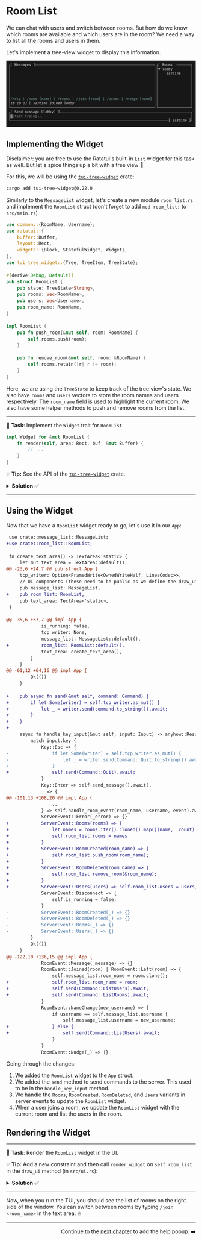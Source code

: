 # Room List

We can chat with users and switch between rooms. But how do we know which rooms are available and which users are in the room? We need a way to list all the rooms and users in them.

Let's implement a tree-view widget to display this information.

![room list](images/room_list.gif)

## Implementing the Widget

Disclaimer: you are free to use the Ratatui's built-in `List` widget for this task as well. But let's spice things up a bit with a tree view 🌲

For this, we will be using the [`tui-tree-widget`](https://github.com/EdJoPaTo/tui-rs-tree-widget) crate:

```sh
cargo add tui-tree-widget@0.22.0
```

Similarly to the `MessageList` widget, let's create a new module `room_list.rs` and implement the `RoomList` struct (don't forget to add `mod room_list;` to `src/main.rs`)

```rust
use common::{RoomName, Username};
use ratatui::{
    buffer::Buffer,
    layout::Rect,
    widgets::{Block, StatefulWidget, Widget},
};
use tui_tree_widget::{Tree, TreeItem, TreeState};

#[derive(Debug, Default)]
pub struct RoomList {
    pub state: TreeState<String>,
    pub rooms: Vec<RoomName>,
    pub users: Vec<Username>,
    pub room_name: RoomName,
}

impl RoomList {
    pub fn push_room(&mut self, room: RoomName) {
        self.rooms.push(room);
    }

    pub fn remove_room(&mut self, room: &RoomName) {
        self.rooms.retain(|r| r != room);
    }
}
```

Here, we are using the `TreeState` to keep track of the tree view's state. We also have `rooms` and `users` vectors to store the room names and users respectively. The `room_name` field is used to highlight the current room. We also have some helper methods to push and remove rooms from the list.

---

🎯 **Task**: Implement the `Widget` trait for `RoomList`.

```rust
impl Widget for &mut RoomList {
    fn render(self, area: Rect, buf: &mut Buffer) {
        // ...
    }
}
```

💡 **Tip:** See the API of the [`tui-tree-widget`](https://docs.rs/tui-tree-widget/) crate.

<details>
<summary><b>Solution</b> ✅</summary>

```rust
impl Widget for &mut RoomList {
    fn render(self, area: Rect, buf: &mut Buffer) {
        let leaves: Vec<TreeItem<String>> = self
            .rooms
            .iter()
            .flat_map(|room| {
                if *room == self.room_name {
                    TreeItem::new(
                        room.as_str().to_string(),
                        room.as_str().to_string(),
                        self.users
                            .iter()
                            .map(|user| {
                                TreeItem::new_leaf(user.as_str().to_string(), user.as_str())
                            })
                            .collect(),
                    )
                } else {
                    TreeItem::new(room.as_str().to_string(), room.as_str(), vec![])
                }
            })
            .collect();

        if let Ok(tree) = Tree::new(&leaves) {
            let tree = tree.block(Block::bordered().title("[ Rooms ]"));
            self.state.open(vec![self.room_name.as_str().to_string()]);
            StatefulWidget::render(tree, area, buf, &mut self.state);
        }
    }
}
```

We created the _leaves_ and the tree view from the `rooms` and `users` vectors respectively. We also set the current room as open and render the tree view.

Did you realize that we used `StatefulWidget` here? This is because the `Tree` widget needs to keep track of its state to handle the tree view's expansion and collapse. We are not going to use those features in this chapter, but this is how we implement "stateful" widgets. It will come important later :)

</details>

---

## Using the Widget

Now that we have a `RoomList` widget ready to go, let's use it in our `App`:

```diff
 use crate::message_list::MessageList;
+use crate::room_list::RoomList;

 fn create_text_area() -> TextArea<'static> {
     let mut text_area = TextArea::default();
@@ -23,6 +24,7 @@ pub struct App {
     tcp_writer: Option<FramedWrite<OwnedWriteHalf, LinesCodec>>,
     // UI components (these need to be public as we define the draw_ui method not in a child module)
     pub message_list: MessageList,
+    pub room_list: RoomList,
     pub text_area: TextArea<'static>,
 }

@@ -35,6 +37,7 @@ impl App {
             is_running: false,
             tcp_writer: None,
             message_list: MessageList::default(),
+            room_list: RoomList::default(),
             text_area: create_text_area(),
         }
     }
@@ -61,12 +64,16 @@ impl App {
         Ok(())
     }

+    pub async fn send(&mut self, command: Command) {
+        if let Some(writer) = self.tcp_writer.as_mut() {
+            let _ = writer.send(command.to_string()).await;
+        }
+    }
+
     async fn handle_key_input(&mut self, input: Input) -> anyhow::Result<()> {
         match input.key {
             Key::Esc => {
-                if let Some(writer) = self.tcp_writer.as_mut() {
-                    let _ = writer.send(Command::Quit.to_string()).await;
-                }
+                self.send(Command::Quit).await;
             }
             Key::Enter => self.send_message().await?,
             _ => {
@@ -101,13 +108,20 @@ impl App {
                 ..
             } => self.handle_room_event(room_name, username, event).await,
             ServerEvent::Error(_error) => {}
+            ServerEvent::Rooms(rooms) => {
+                let names = rooms.iter().cloned().map(|(name, _count)| name).collect();
+                self.room_list.rooms = names
+            }
+            ServerEvent::RoomCreated(room_name) => {
+                self.room_list.push_room(room_name);
+            }
+            ServerEvent::RoomDeleted(room_name) => {
+                self.room_list.remove_room(&room_name);
+            }
+            ServerEvent::Users(users) => self.room_list.users = users,
             ServerEvent::Disconnect => {
                 self.is_running = false;
             }
-            ServerEvent::RoomCreated(_) => {}
-            ServerEvent::RoomDeleted(_) => {}
-            ServerEvent::Rooms(_) => {}
-            ServerEvent::Users(_) => {}
         }
         Ok(())
     }
@@ -122,10 +136,15 @@ impl App {
             RoomEvent::Message(_message) => {}
             RoomEvent::Joined(room) | RoomEvent::Left(room) => {
                 self.message_list.room_name = room.clone();
+                self.room_list.room_name = room;
+                self.send(Command::ListUsers).await;
+                self.send(Command::ListRooms).await;
             }
             RoomEvent::NameChange(new_username) => {
                 if username == self.message_list.username {
                     self.message_list.username = new_username;
+                } else {
+                    self.send(Command::ListUsers).await;
                 }
             }
             RoomEvent::Nudge(_) => {}
```

Going through the changes:

1. We added the `RoomList` widget to the `App` struct.
2. We added the `send` method to send commands to the server. This used to be in the `handle_key_input` method.
3. We handle the `Rooms`, `RoomCreated`, `RoomDeleted`, and `Users` variants in server events to update the `RoomList` widget.
4. When a user joins a room, we update the `RoomList` widget with the current room and list the users in the room.

## Rendering the Widget

---

🎯 **Task**: Render the `RoomList` widget in the UI.

💡 **Tip:** Add a new constraint and then call `render_widget` on `self.room_list` in the `draw_ui` method (in `src/ui.rs`):

<details>
<summary><b>Solution</b> ✅</summary>

```diff
         frame.render_widget(&self.text_area, text_area);
+
+        let [message_area, room_area] =
+            Layout::horizontal(Constraint::from_percentages([80, 20])).areas(message_area);
+
         frame.render_widget(&mut self.message_list, message_area);
+        frame.render_widget(&mut self.room_list, room_area);
     }
 }
```

We are splitting the `message_area` into two areas and `room_area` will take 20% of the width.

</details>

---

Now, when you run the TUI, you should see the list of rooms on the right side of the window. You can switch between rooms by typing `/join <room_name>` in the text area. 🔥

---

<div style="text-align: right">

Continue to the [next chapter](./07_help_popup.md) to add the help popup. ➡️

</div>
